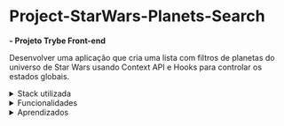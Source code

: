 # Project-StarWars-Planets-Search

**- Projeto Trybe Front-end**

Desenvolver uma aplicação que cria uma lista com filtros de planetas do universo de Star Wars usando Context API e Hooks para controlar os estados globais.

<details><summary>Stack utilizada</summary>
<ul>
  <li>Framework: React</li>
  <li>Linguagem: Javascript</li>
  <li>Estilização: Css3</li>
</ul>
</details>

<details><summary>Funcionalidades</summary>
<ul>
   <li>Filtros de pesquisa de planetas</li>
   <li>Criação de tabelas que listam o que foi pesquisado</li>
</ul>
</details>

<details><summary>Aprendizados</summary>
 <ul>
  <li>Criar tabelas em HTML;</li>
  <li>Criar mecanismos de filtragem de dados de uma API</li>
  <li>Renderizar informações em formato de tabela com base na filtragem</li>
</ul>
</details>
